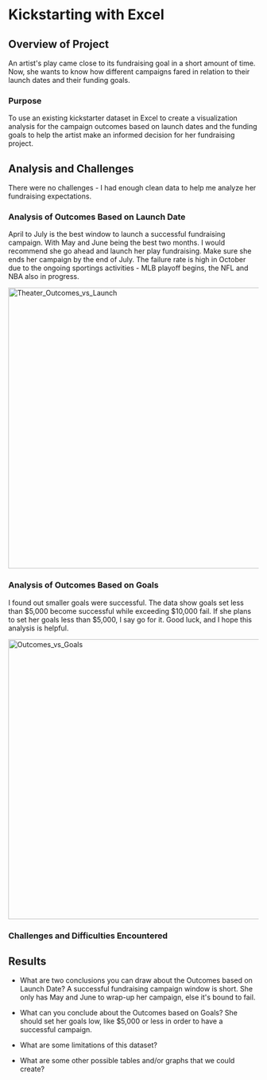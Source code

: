 # Kickstarting with Excel

## Overview of Project
An artist's play came close to its fundraising goal in a short amount of time. Now, she wants to know how different campaigns fared in relation to their launch dates and their funding goals. 
### Purpose
To use an existing kickstarter dataset in Excel to create a visualization analysis for the campaign outcomes based on launch dates and the funding goals to help the artist make an informed decision for her fundraising project. 


## Analysis and Challenges
There were no challenges - I had enough clean data to help me analyze her fundraising expectations.

### Analysis of Outcomes Based on Launch Date
April to July is the best window to launch a successful fundraising campaign. With May and June being the best two months. 
I would recommend she go ahead and launch her play fundraising. Make sure she ends her campaign by the end of July.
The failure rate is high in October due to the ongoing sportings activities - 
MLB playoff begins, the NFL and NBA also in progress.

<img width="564" alt="Theater_Outcomes_vs_Launch" src="https://user-images.githubusercontent.com/72223864/100175999-6e49b700-2e9d-11eb-84cd-ca49d9f9c58f.png">

### Analysis of Outcomes Based on Goals
I found out smaller goals were successful. The data show goals set less than $5,000 become successful while exceeding $10,000 fail. 
If she plans to set her goals less than $5,000, I say go for it. Good luck, and I hope this analysis is helpful.

<img width="562" alt="Outcomes_vs_Goals" src="https://user-images.githubusercontent.com/72223864/100176034-7f92c380-2e9d-11eb-8fd9-17ba76c1ca6c.png">


### Challenges and Difficulties Encountered

## Results

- What are two conclusions you can draw about the Outcomes based on Launch Date?
A successful fundraising campaign window is short. She only has May and June to wrap-up her campaign, else it's bound to fail.

- What can you conclude about the Outcomes based on Goals?
She should set her goals low, like $5,000 or less in order to have a successful campaign.

- What are some limitations of this dataset?

- What are some other possible tables and/or graphs that we could create?

